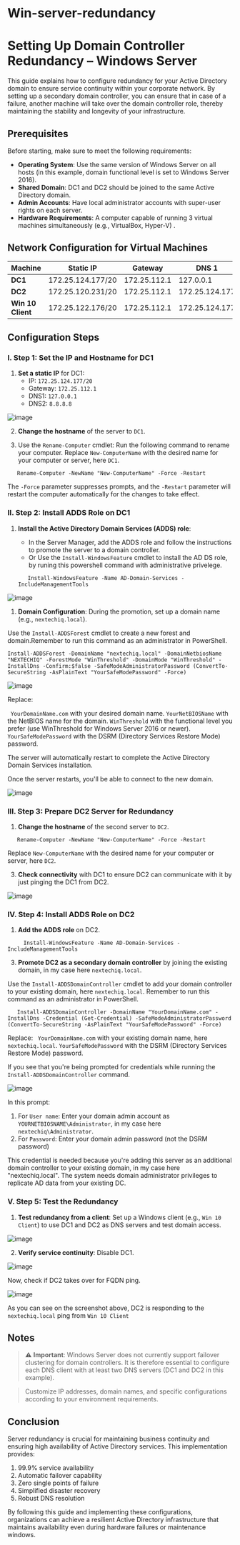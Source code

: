 # Win-server-redundancy

# Setting Up Domain Controller Redundancy – Windows Server

This guide explains how to configure redundancy for your Active Directory domain to ensure service continuity within your corporate network. By setting up a secondary domain controller, you can ensure that in case of a failure, another machine will take over the domain controller role, thereby maintaining the stability and longevity of your infrastructure.

## Prerequisites

Before starting, make sure to meet the following requirements:

- **Operating System**: Use the same version of Windows Server on all hosts (in this example, domain functional level is set to Windows Server 2016).
- **Shared Domain**: DC1 and DC2 should be joined to the same Active Directory domain.
- **Admin Accounts**: Have local administrator accounts with super-user rights on each server.
- **Hardware Requirements**: A computer capable of running 3 virtual machines simultaneously (e.g., VirtualBox, Hyper-V) .

## Network Configuration for Virtual Machines

| Machine       | Static IP           | Gateway        | DNS 1            | DNS 2            |
|---------------|---------------------|----------------|-------------------|-------------------|
| **DC1**       | 172.25.124.177/20  | 172.25.112.1  | 127.0.0.1        |     8.8.8.8
| **DC2**       | 172.25.120.231/20  | 172.25.112.1  | 172.25.124.177  | 127.0.0.1        |
| **Win 10 Client**| 172.25.122.176/20  | 172.25.112.1  | 172.25.124.177  | 172.25.120.231  |

## Configuration Steps

### I. Step 1: Set the IP and Hostname for DC1
1. **Set a static IP** for DC1:
    - IP: `172.25.124.177/20`
    - Gateway: `172.25.112.1`
    - DNS1: `127.0.0.1`
    - DNS2: `8.8.8.8`
  
![image](https://github.com/user-attachments/assets/bbae1002-1585-4c17-a79a-067d9f97997b)


2. **Change the hostname** of the server to `DC1`.

3. Use the `Rename-Computer` cmdlet: Run the following command to rename your computer. Replace `New-ComputerName` with the desired name for your computer or server, here `DC1`.
   
```
   Rename-Computer -NewName "New-ComputerName" -Force -Restart
```

The `-Force` parameter suppresses prompts, and the `-Restart` parameter will restart the computer automatically for the changes to take effect.

### II. Step 2: Install ADDS Role on DC1
1. **Install the Active Directory Domain Services (ADDS) role**:
   - In the Server Manager, add the ADDS role and follow the instructions to promote the server to a domain controller.
   - Or Use the `Install-WindowsFeature` cmdlet to install the AD DS role, by runing this powershell command with administrative privelege.
     
   ```
      Install-WindowsFeature -Name AD-Domain-Services -IncludeManagementTools
   ```

![image](https://github.com/user-attachments/assets/5df83843-6d6c-4154-8ec5-927e77a54472)


1. **Domain Configuration**: During the promotion, set up a domain name (e.g., `nextechiq.local`).

Use the `Install-ADDSForest` cmdlet to create a new forest and domain.Remember to run this command as an administrator in PowerShell.
```
Install-ADDSForest -DomainName "nextechiq.local" -DomainNetbiosName "NEXTECHIQ" -ForestMode "WinThreshold" -DomainMode "WinThreshold" -InstallDns -Confirm:$false -SafeModeAdministratorPassword (ConvertTo-SecureString -AsPlainText "YourSafeModePassword" -Force)
```

![image](https://github.com/user-attachments/assets/3ac9c12f-3752-4541-b583-6b9173e20744)

Replace:

   ` YourDomainName.com` with your desired domain name.
    `YourNetBIOSName` with the NetBIOS name for the domain.
    `WinThreshold` with the functional level you prefer (use WinThreshold for Windows Server 2016 or newer).
    `YourSafeModePassword` with the DSRM (Directory Services Restore Mode) password.
    
 The server will automatically restart to complete the Active Directory Domain Services installation. 

 Once the server restarts, you'll be able to connect to the new domain.
 
![image](https://github.com/user-attachments/assets/c1ac9e09-7c45-4d5c-9520-a062c453b0f0)

 
### III. Step 3: Prepare DC2 Server for Redundancy
1. **Change the hostname** of the second server to `DC2`.

      
```
   Rename-Computer -NewName "New-ComputerName" -Force -Restart
```

Replace `New-ComputerName` with the desired name for your computer or server, here `DC2`.

3. **Check connectivity** with DC1 to ensure DC2 can communicate with it by  just pinging the DC1 from DC2.

![image](https://github.com/user-attachments/assets/a52bd2fa-b2a3-4678-85ff-1327d3e3260b)


### IV. Step 4: Install ADDS Role on DC2
1. **Add the ADDS role** on DC2.

   
 ```
      Install-WindowsFeature -Name AD-Domain-Services -IncludeManagementTools
   ```
   
3. **Promote DC2 as a secondary domain controller** by joining the existing domain, in my case here `nextechiq.local`.

Use the `Install-ADDSDomainController` cmdlet to add your domain controller to your existing domain, here `nextechiq.local`. Remember to run this command as an administrator in PowerShell.
   
```
   Install-ADDSDomainController -DomainName "YourDomainName.com" -InstallDns -Credential (Get-Credential) -SafeModeAdministratorPassword (ConvertTo-SecureString -AsPlainText "YourSafeModePassword" -Force)
```
Replace:
        ` YourDomainName.com` with your existing domain name, here `nextechiq.local`.
         `YourSafeModePassword` with the DSRM (Directory Services Restore Mode) password.

If you see that you're being prompted for credentials while running the `Install-ADDSDomainController` command.


![image](https://github.com/user-attachments/assets/c68987cd-963e-445a-a051-dfe9be8768d1)


In this prompt:
1. For `User name`: Enter your domain admin account as `YOURNETBIOSNAME\Administrator`, in my case here `nextechiq\Administrator`.
2. For `Password`: Enter your domain admin password (not the DSRM password)

This credential is needed because you're adding this server as an additional domain controller to your existing domain, in my case here "nextechiq.local". The system needs domain administrator privileges to replicate AD data from your existing DC. 

### V. Step 5: Test the Redundancy
1. **Test redundancy from a client**: Set up a Windows client (e.g., `Win 10 Client`) to use DC1 and DC2 as DNS servers and test domain access.


![image](https://github.com/user-attachments/assets/f1f0a8f2-d2f6-450a-812c-a99bf9ea1ecc)

   
2. **Verify service continuity**: Disable DC1.

![image](https://github.com/user-attachments/assets/110a4699-359f-42f3-8691-318bc74fa0a5)

Now, check if  DC2 takes over for FQDN ping.

![image](https://github.com/user-attachments/assets/7bc37d34-5aa2-49bd-81e0-0476e1db270c)

 As you can see on the screenshot above, DC2 is responding to the `nextechiq.local` ping from `Win 10 Client`
## Notes

> ⚠️ **Important**: Windows Server does not currently support failover clustering for domain controllers. It is therefore essential to configure each DNS client with at least two DNS servers (DC1 and DC2 in this example).

> Customize IP addresses, domain names, and specific configurations according to your environment requirements.

## Conclusion
Server redundancy is crucial for maintaining business continuity and ensuring high availability of Active Directory services. This implementation provides:

   1. 99.9% service availability
   2. Automatic failover capability
   3. Zero single points of failure
   4. Simplified disaster recovery
   5. Robust DNS resolution
  
By following this guide and implementing these configurations, organizations can achieve a resilient Active Directory infrastructure that maintains availability even during hardware failures or maintenance windows.
